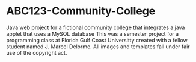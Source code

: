 # ABC123-Community-College
Java web project for a fictional community college that integrates a java applet that uses a MySQL database
This was a semester project for a programming class at Florida Gulf Coast Universitty created with a fellow student named J. Marcel Delorme. All images and templates fall under fair use of the copyright act.
